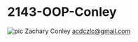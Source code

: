 # 2143-OOP-Conley
![pic](https://avatars3.githubusercontent.com/u/21322544?v=3&u=75243a69e5cdf5726cfd04d3b69acd5300d6b4f6&s=140)
Zachary Conley
acdczlc@gmail.com
